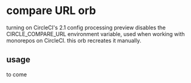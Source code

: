 # compare URL orb

turning on CircleCI's 2.1 config processing preview disables the CIRCLE_COMPARE_URL environment variable, used when working with monorepos on CircleCI. this orb recreates it manually.

## usage

to come